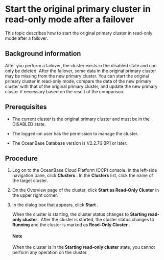 # Start the original primary cluster in read-only mode after a failover

This topic describes how to start the original primary cluster in read-only mode after a failover.

## Background information

After you perform a failover, the cluster exists in the disabled state and can only be deleted. After the failover, some data in the original primary cluster may be missing from the new primary cluster. You can start the original primary cluster in read-only mode, compare the data of the new primary cluster with that of the original primary cluster, and update the new primary cluster if necessary based on the result of the comparison.

## Prerequisites

* The current cluster is the original primary cluster and must be in the DISABLED state.

* The logged-on user has the permission to manage the cluster.

* The OceanBase Database version is V2.2.76 BP1 or later.

## Procedure

1. Log on to the OceanBase Cloud Platform (OCP) console. In the left-side navigation pane, click **Clusters** . In the **Clusters** list, click the name of the target cluster.

2. On the Overview page of the cluster, click **Start as Read-Only Cluster** in the upper right corner.

3. In the dialog box that appears, click **Start** .

   When the cluster is starting, the cluster status changes to **Starting read-only cluster** . After the cluster is started, the cluster status changes to **Running** and the cluster is marked as **Read-Only Cluster** .

    <main id="notice" type='explain'>
    <h4>Note</h4>
    When the cluster is in the <b>Starting read-only cluster</b> state, you cannot perform any operation on the cluster.
    </main>
